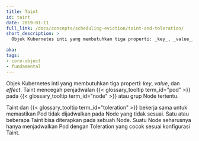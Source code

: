 ```yaml
---
title: Taint
id: taint
date: 2019-01-11
full_link: /docs/concepts/scheduling-eviction/taint-and-toleration/
short_description: >
  Objek Kubernetes inti yang membutuhkan tiga properti: _key_, _value_, dan _effect_. Taint mencegah penjadwalan Pod pada Node atau grup Node tertentu.

aka:
tags:
- core-object
- fundamental
---
```

Objek Kubernetes inti yang membutuhkan tiga properti: _key_, _value_, dan _effect_. Taint mencegah penjadwalan {{< glossary_tooltip term_id="pod" >}} pada {{< glossary_tooltip term_id="node" >}} atau grup Node tertentu.

<!--more-->

Taint dan {{< glossary_tooltip term_id="toleration" >}} bekerja sama untuk memastikan Pod tidak dijadwalkan pada Node yang tidak sesuai. Satu atau beberapa Taint bisa diterapkan pada sebuah Node. Suatu Node seharusnya hanya menjadwalkan Pod dengan Toleration yang cocok sesuai konfigurasi Taint.
